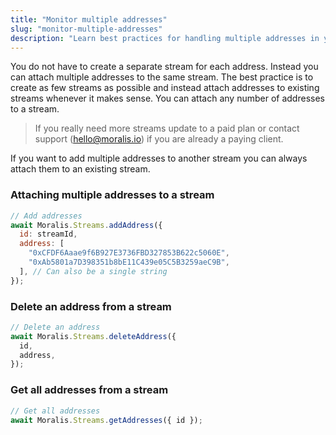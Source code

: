 ```yaml
---
title: "Monitor multiple addresses"
slug: "monitor-multiple-addresses"
description: "Learn best practices for handling multiple addresses in your streams."
---
```


You do not have to create a separate stream for each address. Instead you can attach multiple addresses to the same stream. The best practice is to create as few streams as possible and instead attach addresses to existing streams whenever it makes sense. You can attach any number of addresses to a stream. 

> If you really need more streams update to a paid plan or contact support (hello@moralis.io) if you are already a paying client.

If you want to add multiple addresses to another stream you can always attach them to an existing stream.

### Attaching multiple addresses to a stream

```javascript
// Add addresses
await Moralis.Streams.addAddress({
  id: streamId,
  address: [
    "0xCFDF6Aaae9f6B927E3736FBD327853B622c5060E",
    "0xAb5801a7D398351b8bE11C439e05C5B3259aeC9B",
  ], // Can also be a single string
});
```


### Delete an address from a stream

```javascript
// Delete an address
await Moralis.Streams.deleteAddress({
  id,
  address,
});
```



### Get all addresses from a stream

```javascript
// Get all addresses
await Moralis.Streams.getAddresses({ id });

```